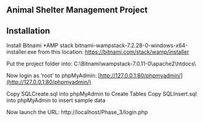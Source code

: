 ## Animal Shelter Management Project

## Installation
Install Bitnami *AMP stack bitnami-wampstack-7.2.28-0-windows-x64-installer.exe from this location: https://bitnami.com/stack/wamp/installer

Put the project folder into: C:\Bitnami\wampstack-7.0.11-0\apache2\htdocs\

Now login as ‘root’ to phpMyAdmin: [http://127.0.0.1:80/phpmyadmin/](http://127.0.0.1:80/phpmyadmin/)

Copy SQLCreate.sql into phpMyAdmin to Create Tables
Copy SQLInsert.sql into phpMyAdmin to insert sample data


Now launch the URL: http://localhost/Phase_3/login.php



